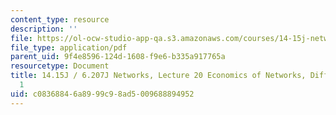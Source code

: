 ```yaml
---
content_type: resource
description: ''
file: https://ol-ocw-studio-app-qa.s3.amazonaws.com/courses/14-15j-networks-spring-2018/c08368846a8999c98ad5009688894952_MIT14_15JS18_lec20.pdf
file_type: application/pdf
parent_uid: 9f4e8596-124d-1608-f9e6-b335a917765a
resourcetype: Document
title: 14.15J / 6.207J Networks, Lecture 20 Economics of Networks, Diffusion Part
  1
uid: c0836884-6a89-99c9-8ad5-009688894952
---
```

